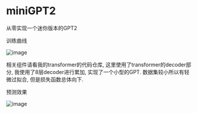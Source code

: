 # miniGPT2
从零实现一个迷你版本的GPT2

训练曲线

![image](https://github.com/user-attachments/assets/16ff2f30-4c15-4b69-92d6-656efd1fc5cf)

相关组件请看我的transformer的代码仓库, 这里使用了transformer的decoder部分, 我使用了8层decoder进行累加, 实现了一个小型的GPT. 数据集较小所以有轻微过拟合, 但是损失函数总体向下. 

预测效果

![image](https://github.com/user-attachments/assets/a1630c8f-a1d6-4007-a167-ee11ab49baf6)

